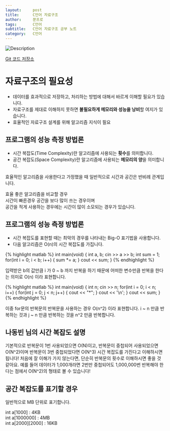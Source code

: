 ```yaml
---
layout:     post
title:      C언어 자료구조
author:     쭌프로
tags:       C언어
subtitle:   C언어 자료구조 공부 노트
category:   C언어
---
```


<!-- Start Writing Below in Markdown -->

![Description](https://alalstjr.github.io/jjunpro.github.io/img/c_bg.png)

<a href="https://github.com/alalstjr/C-Language/tree/master/1906">Git 코드 저장소</a>

# 자료구조의 필요성

- 데이터를 효과적으로 저장하고, 처리하는 방법에 대해서 바르게 이해할 필요가 있습니다.
- 자료구조를 제대로 이해하지 못하면 <b>불필요하게 메모리와 성능을 낭비</b>할 여지가 있습니다.
- 효율적인 자료구조 설계를 위해 알고리즘 지식이 필요 

## 프로그램의 성능 측정 방법론

- 시간 복잡도(Time Complexity)란 알고리즘에 사용되는 <b>횟수</b>를 의미합니다.
- 공간 복잡도(Space Complexity)란 알고리즘에 사용되는 <b>메모리의 양</b>을 의미합니다.

효율적인 알고리즘을 사용한다고 가정했을 때 일반적으로 시간과 공간은 반비례 관계입니다.

효율 좋은 알고리즘을 비교할 경우 <br/>
시간이 빠른경우 공간을 보다 많이 쓰는 경우이며 <br/>
공간을 적게 사용하는 경우에는 시간이 많이 소모되는 경우가 있습니다.

## 프로그램의 성능 측정 방법론

- 시간 복잡도를 표현할 때는 최악의 경우를 나타내는 Big-O 표기법을 사용합니다.
- 다음 알고리즘은 O(n)의 시간 복잡도를 가집니다.

{% highlight matlab %}
  int main(void)
  {
    int a, b;
    cin >> a >> b;
    int sum = 1;
    for(int i = 0; i < b; i++) 
    {
      sum *= a;
    }
    cout << sum;
  }
{% endhighlight %}

입력받은 b의 값만큼 i 가 0 ~ b 까지 반복을 하기 때문에 
어떠한 변수만큼 반복을 한다는 의미로 O(n) 이라 표현합니다.

{% highlight matlab %}
  int main(void)
  {
    int n;
    cin >> n;
    for(int i = 0; i < n; i++) 
    {
      for(int j = 0; j < n; j++) 
      {
        cout << "*";
      }
      cout << '\n';
    }
    cout << sum;
  }
{% endhighlight %}

이중 for문의 반복문의 반복문을 사용하는 경우 O(n^2) 이라 표현합니다.
i ~ n 만큼 반복하는 것과 j ~ n 만큼 반복하는 것을 n^2 만큼 반복합니다.

## 나동빈 님의 시간 복잡도 설명

기본적으로 반복문이 1번 사용되었으면 O(N)이고, 반복문이 중첩되어 사용되었으면 O(N^2)이며 반복문이 3번 중첩되었다면 O(N^3) 시간 복잡도를 가진다고 이해하시면 됩니다! 처음에 잘 이해가 가지 않는다면, 단순히 반복문의 횟수로 이해하시면 좋을 것 같아요. 예를 들어 데이터가 1,000개라면 2번만 중첩되어도 1,000,000번 반복해야 한다는 점에서 O(N^2)의 형태로 볼 수 있습니다!

## 공간 복잡도를 표기할 경우

일반적으로 MB 단위로 표기합니다.

int a[1000] : 4KB <br/>
int a[1000000] : 4MB <br/>
int a[2000][2000] : 16KB
